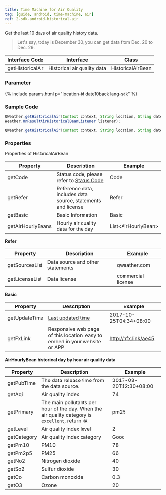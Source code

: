 ```yaml
---
title: Time Machine for Air Quality
tag: [guide, android, time-machine, air]
ref: 2-sdk-android-historical-air
---
```


Get the last 10 days of air quality history data.

> Let's say, today is December 30, you can get data from Dec. 20 to Dec. 29.



| Interface Code| Interface  | Class |
| ---------------- | ---------------- | ---------------- |
| getHistoricalAir| Historical air quality data  | HistoricalAirBean |

### Parameter

{% include params.html p="location-id date10back lang-sdk" %}

### Sample Code

```java
QWeather.getHistoricalAir(Context context, String location, String date, Q
Weather.OnResultAirHistoricalBeanListener listener);

QWeather.getHistoricalAir(Context context, String location, String date, Lang lang, Unit unit,QWeather.OnResultAirHistoricalBeanListener listener)
```

### Properties

Properties of HistoricalAirBean

| Property | Description | Example |
| ----------------- | -------------------------- | ------------------------- |
| getCode | Status code, please refer to [Status Code](/en/docs/resource/status-code/) | Code |
| getRefer | Reference data, includes data source, statements and license | Refer |
| getBasic | Basic Information | Basic |
| getAirHourlyBeans | Hourly air quality data for the day | List&lt;AirHourlyBean&gt; |

**Refer**

| Property | Description | Example |
| -------------- | ------------ | ------------------ |
| getSourcesList | Data source and other statements | qweather.com |
| getLicenseList | Data license | commercial license |

**Basic**

| Property | Description | Example |
| ------------- | ------------------------ | -------------------- |
| getUpdateTime | [Last updated time](/en/docs/resource/glossary#update-time) | 2017-10-25T04:34+08:00 |
| getFxLink | Responsive web page of this location, easy to embed in your website or APP | http://hfx.link/ae45 |

**AirHourlyBean historical day by hour air quality data**

| Property | Description | Example |
| ----------- | --------------------------------- | --------------- |
| getPubTime | The data release time from the data source. | 2017-03-20T12:30+08:00 |
| getAqi | Air quality index | 74 |
| getPrimary | The main pollutants per hour of the day. When the air quality category is `excellent`, return `NA` | pm25 |
| getLevel | Air quality index level  | 2 |
| getCategory | Air quality index category  | Good |
| getPm10 | PM10 | 78 |
| getPm2p5 | PM25 | 66 |
| getNo2 | Nitrogen dioxide | 40 |
| getSo2 | Sulfur dioxide | 30 |
| getCo | Carbon monoxide | 0.3 |
| getO3 | Ozone | 20 |
